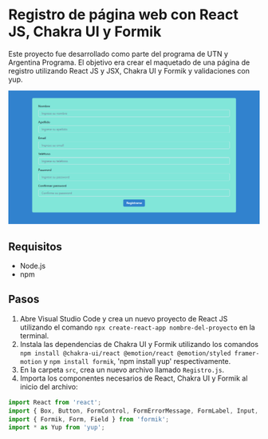# Registro de página web con React JS, Chakra UI y Formik

Este proyecto fue desarrollado como parte del programa de UTN y Argentina Programa. El objetivo era crear el maquetado de una página de registro utilizando React JS y JSX, Chakra UI y Formik y validaciones con yup.

![Logo de mi proyecto](./src/img/logo.png)

## Requisitos

- Node.js
- npm

## Pasos

1. Abre Visual Studio Code y crea un nuevo proyecto de React JS utilizando el comando `npx create-react-app nombre-del-proyecto` en la terminal.
2. Instala las dependencias de Chakra UI y Formik utilizando los comandos `npm install @chakra-ui/react @emotion/react @emotion/styled framer-motion` y `npm install formik`, 'npm install yup' respectivamente.
4. En la carpeta `src`, crea un nuevo archivo llamado `Registro.js`.
5. Importa los componentes necesarios de React, Chakra UI y Formik al inicio del archivo:

```jsx
import React from 'react';
import { Box, Button, FormControl, FormErrorMessage, FormLabel, Input, VStack } from '@chakra-ui/react';
import { Formik, Form, Field } from 'formik';
import * as Yup from 'yup';
